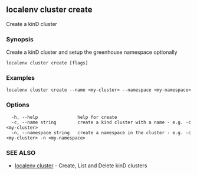 ## localenv cluster create

Create a kinD cluster

### Synopsis

Create a kinD cluster and setup the greenhouse namespace optionally

```
localenv cluster create [flags]
```

### Examples

```
localenv cluster create --name <my-cluster> --namespace <my-namespace>
```

### Options

```
  -h, --help               help for create
  -c, --name string        create a kind cluster with a name - e.g. -c <my-cluster>
  -n, --namespace string   create a namespace in the cluster - e.g. -c <my-cluster> -n <my-namespace>
```

### SEE ALSO

* [localenv cluster](localenv_cluster.md)	 - Create, List and Delete kinD clusters

